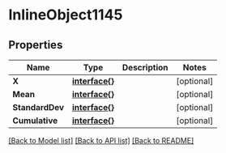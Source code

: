 # InlineObject1145

## Properties

Name | Type | Description | Notes
------------ | ------------- | ------------- | -------------
**X** | [**interface{}**](.md) |  | [optional] 
**Mean** | [**interface{}**](.md) |  | [optional] 
**StandardDev** | [**interface{}**](.md) |  | [optional] 
**Cumulative** | [**interface{}**](.md) |  | [optional] 

[[Back to Model list]](../README.md#documentation-for-models) [[Back to API list]](../README.md#documentation-for-api-endpoints) [[Back to README]](../README.md)


